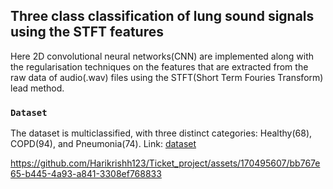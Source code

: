 ## Three class classification of lung sound signals using the STFT features
Here 2D convolutional neural networks(CNN) are implemented along with the regularisation techniques on the features that are extracted from the raw data of audio(.wav) files using the STFT(Short Term Fouries Transform) lead method.

### `Dataset`
The dataset is multiclassified, with three distinct categories: Healthy(68), COPD(94), and Pneumonia(74). 
Link: [dataset](https://drive.google.com/drive/folders/16ocAnflkx6kCnMr7RdpKslfWfOEHP3vD)


https://github.com/Harikrishh123/Ticket_project/assets/170495607/bb767e65-b445-4a93-a841-3308ef768833

